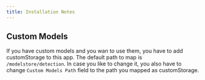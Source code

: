 ```yaml
---
title: Installation Notes
---
```


## Custom Models

If you have custom models and you wan to use them, you have to add customStorage to this app. The default path to map is `/modelstore/detection`.
In case you like to change it, you also have to change `Custom Models Path` field to the path you mapped as customStorage.

